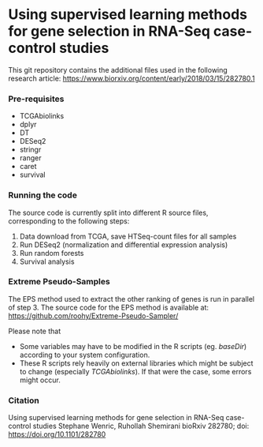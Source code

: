 # Using supervised learning methods for gene selection in RNA-Seq case-control studies

This git repository contains the additional files used in the following research article: https://www.biorxiv.org/content/early/2018/03/15/282780.1

### Pre-requisites

* TCGAbiolinks
* dplyr
* DT
* DESeq2
* stringr
* ranger
* caret
* survival

### Running the code

The source code is currently split into different R source files, corresponding to the following steps:

1. Data download from TCGA, save HTSeq-count files for all samples
2. Run DESeq2 (normalization and differential expression analysis)
3. Run random forests
4. Survival analysis

### Extreme Pseudo-Samples

The EPS method used to extract the other ranking of genes is run in parallel of step 3.
The source code for the EPS method is available at: https://github.com/roohy/Extreme-Pseudo-Sampler/

Please note that
- Some variables may have to be modified in the R scripts (eg. *baseDir*) according to your system configuration.
- These R scripts rely heavily on external libraries which might be subject to change (especially *TCGAbiolinks*). 
If that were the case, some errors might occur.

### Citation

Using supervised learning methods for gene selection in RNA-Seq case-control studies
Stephane Wenric, Ruhollah Shemirani
bioRxiv 282780; doi: https://doi.org/10.1101/282780 
